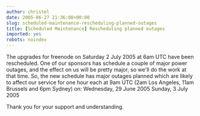 ```yaml
---
author: christel
date: 2005-06-27 21:36:08+00:00
slug: scheduled-maintenance-rescheduling-planned-outages
title: [Scheduled Maintenance] Rescheduling planned outages
imported: yes
robots: noindex
---
```

The upgrades for    freenode    on Saturday 2 July 2005 at 6am UTC have been rescheduled. One of our sponsors   has schedule a couple of major power outages, and the effect on us will be   pretty major, so we'll do the work at that time. So, the new schedule has   major outages planned which are likely to affect our service for one hour each   at 9am UTC (2am Los Angeles, 11am Brussels and 6pm Sydney) on:   Wednesday, 29 June 2005
Sunday, 3 July 2005

Thank you for your support and understanding.
